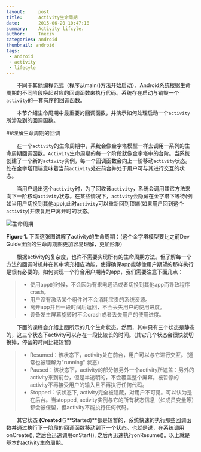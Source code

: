 ```yaml
---
layout:     post
title:      Activity生命周期
date:       2015-06-20 10:47:18
summary:    Activity lifcyle.
author:     Tneciv
categories: android
thumbnail: android
tags:
 - android
 - activity
 - lifecyle
---
```


&emsp;&emsp;不同于其他编程范式（程序从main()方法开始启动），Android系统根据生命周期的不同阶段唤起对应的回调函数来执行代码。系统存在启动与销毁一个``activity``的一套有序的回调函数。

&emsp;&emsp;本节介绍生命周期中最重要的回调函数，并演示如何处理启动一个``activity``所涉及到的回调函数。

##理解生命周期的回调

&emsp;&emsp;在一个``activity``的生命周期中，系统会像金字塔模型一样去调用一系列的生命周期回调函数。``Activity``生命周期的每一个阶段就像金字塔中的台阶。当系统创建了一个新的``activity``实例，每一个回调函数会向上一阶移动``activity``状态。处在金字塔顶端意味着当前``activity``处在前台并处于用户可与其进行交互的状态。

&emsp;&emsp;当用户退出这个``activity``时，为了回收该``activity``，系统会调用其它方法来向下一阶移动``activity``状态。在某些情况下，``activity``会隐藏在金字塔下等待(例如当用户切换到其他app),此时``activity``可以重新回到顶端(如果用户回到这个``activity``)并恢复用户离开时的状态。

![生命周期](http://i.imgur.com/6MnA9s6.png)

**Figure 1.** 下面这张图讲解了activity的生命周期：(这个金字塔模型要比之前Dev Guide里面的生命周期图更加容易理解，更加形象)

&emsp;&emsp;根据activity的复杂度，也许不需要实现所有的生命周期方法。但了解每一个方法的回调时机并在其中填充相应功能，使得确保app能够像用户期望的那样执行是很有必要的。如何实现一个符合用户期待的app，我们需要注意下面几点：

> * 使用app的时候，不会因为有来电通话或者切换到其他app而导致程序crash。
> * 用户没有激活某个组件时不会消耗宝贵的系统资源。
> * 离开app并且一段时间后返回，不会丢失用户的使用进度。
> * 设备发生屏幕旋转时不会crash或者丢失用户的使用进度。


&emsp;&emsp;下面的课程会介绍上图所示的几个生命状态。然而，其中只有三个状态是静态的，这三个状态下activity可以存在一段比较长的时间。(其它几个状态会很快就切换掉，停留的时间比较短暂)

> * Resumed：该状态下，activity处在前台，用户可以与它进行交互。(通常也被理解为"running" 状态)
> * Paused：该状态下，activity的部分被另外一个activity所遮盖：另外的activity来到前台，但是半透明的，不会覆盖整个屏幕。被暂停的activity不再接受用户的输入且不再执行任何代码。
> * Stopped：该状态下, activity完全被隐藏，对用户不可见。可以认为是在后台。当stopped, activity实例与它的所有状态信息（如成员变量等）都会被保留，但activity不能执行任何代码。

&emsp;&emsp;其它状态 **(Created**与**Started)**都是短暂的，系统快速的执行那些回调函数并通过执行下一阶段的回调函数移动到下一个状态。也就是说，在系统调用onCreate(), 之后会迅速调用onStart(), 之后再迅速执行onResume()。以上就是基本的activity生命周期。

